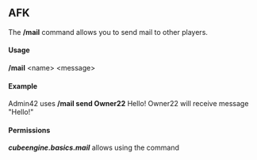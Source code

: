 ## AFK ##
The **/mail** command allows you to send mail to other players.

#### Usage ####
**/mail** <name\> <message\>

#### Example ####
Admin42 uses **/mail send Owner22** Hello!
Owner22 will receive message "Hello!" 

#### Permissions ####
***cubeengine.basics.mail*** allows using the command
